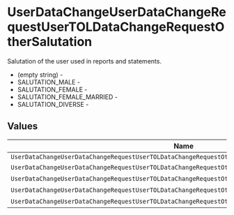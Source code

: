# UserDataChangeUserDataChangeRequestUserTOLDataChangeRequestOtherSalutation

Salutation of the user used in reports and statements.
* (empty string) - 
* SALUTATION_MALE - 
* SALUTATION_FEMALE - 
* SALUTATION_FEMALE_MARRIED - 
* SALUTATION_DIVERSE - 


## Values

| Name                                                                                                | Value                                                                                               |
| --------------------------------------------------------------------------------------------------- | --------------------------------------------------------------------------------------------------- |
| `UserDataChangeUserDataChangeRequestUserTOLDataChangeRequestOtherSalutationUnknown`                 |                                                                                                     |
| `UserDataChangeUserDataChangeRequestUserTOLDataChangeRequestOtherSalutationSalutationMale`          | SALUTATION_MALE                                                                                     |
| `UserDataChangeUserDataChangeRequestUserTOLDataChangeRequestOtherSalutationSalutationFemale`        | SALUTATION_FEMALE                                                                                   |
| `UserDataChangeUserDataChangeRequestUserTOLDataChangeRequestOtherSalutationSalutationFemaleMarried` | SALUTATION_FEMALE_MARRIED                                                                           |
| `UserDataChangeUserDataChangeRequestUserTOLDataChangeRequestOtherSalutationSalutationDiverse`       | SALUTATION_DIVERSE                                                                                  |